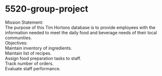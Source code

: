 # 5520-group-project
  Mission Statement:  
  The purpose of this Tim Hortons database is to provide employees with the information needed to meet the daily food and beverage needs of their local communities.  
  Objectives:  
  Maintain inventory of ingredients.  
  Maintain list of recipes.  
  Assign food preparation tasks to staff.  
  Track number of orders.  
  Evaluate staff performance.
